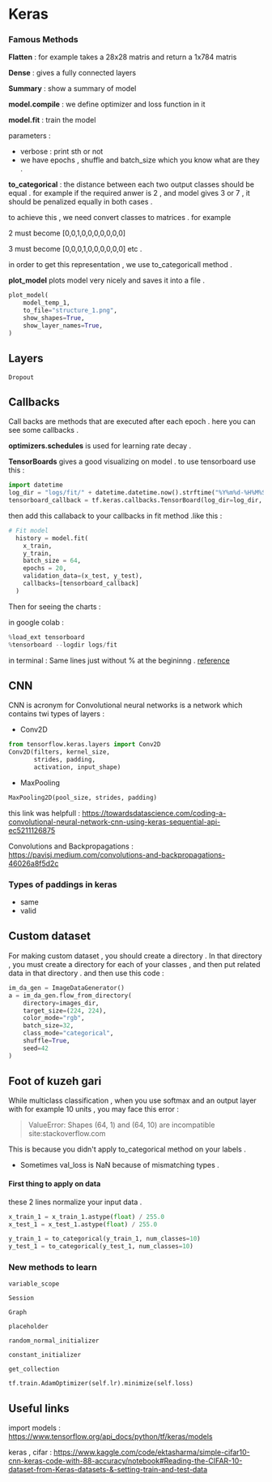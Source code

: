 # Keras 

### Famous Methods

**Flatten** : for example takes a 28x28 matris and return a 1x784 matris

**Dense** : gives a fully connected layers

**Summary** : show a summary of model 

**model.compile** : we define optimizer and loss function in it

**model.fit** : train the model 

parameters : 
* verbose : print sth or not 
* we have epochs , shuffle and batch_size which you know what are they . 


**to_categorical** : the distance between each two output classes should be equal . for example if the required anwer is 2 , and model gives 3 or 7 , it should be penalized equally in both cases . 

to achieve this , we need convert classes to matrices . for example 

2 must become [0,0,1,0,0,0,0,0,0,0]

3 must become [0,0,0,1,0,0,0,0,0,0]
etc .

in order to get this representation , we use to_categoricall method . 

**plot_model** plots model very nicely and saves it into a file . 
```python
plot_model(
    model_temp_1,
    to_file="structure_1.png",
    show_shapes=True,
    show_layer_names=True,
)
```

## Layers
`Dropout` 

## Callbacks 
Call backs are methods that are executed after each epoch . here you can see some callbacks . 

**optimizers.schedules** is used for learning rate decay . 

**TensorBoards** gives a good visualizing on model . to use tensorboard use this :
```python
import datetime
log_dir = "logs/fit/" + datetime.datetime.now().strftime("%Y%m%d-%H%M%S")
tensorboard_callback = tf.keras.callbacks.TensorBoard(log_dir=log_dir, histogram_freq=1)
```

then add this callaback to your callbacks in fit method .like this : 
```python
# Fit model
  history = model.fit(
    x_train, 
    y_train, 
    batch_size = 64, 
    epochs = 20,
    validation_data=(x_test, y_test),
    callbacks=[tensorboard_callback]
  )
```

Then for seeing the charts : 

in google colab : 
```python
%load_ext tensorboard
%tensorboard --logdir logs/fit
```

in terminal : Same lines just without % at the begininng . 
[reference](https://www.tensorflow.org/tensorboard/get_started)

## CNN

CNN is acronym for Convolutional neural networks is a network which contains twi types of layers : 
* Conv2D 
```python
from tensorflow.keras.layers import Conv2D
Conv2D(filters, kernel_size,
       strides, padding,
       activation, input_shape)
```

* MaxPooling 
```python
MaxPooling2D(pool_size, strides, padding)
```

this link was helpfull : https://towardsdatascience.com/coding-a-convolutional-neural-network-cnn-using-keras-sequential-api-ec5211126875

Convolutions and Backpropagations : https://pavisj.medium.com/convolutions-and-backpropagations-46026a8f5d2c

### Types of paddings in keras 
* same
* valid

## Custom dataset

For making custom dataset , you should create a directory . In that directory , you must create a directory for each of your classes , and then put related data in that directory . and then use this code : 
```python
im_da_gen = ImageDataGenerator()
a = im_da_gen.flow_from_directory(
    directory=images_dir,
    target_size=(224, 224),
    color_mode="rgb",
    batch_size=32,
    class_mode="categorical",
    shuffle=True,
    seed=42
)
```

## Foot of kuzeh gari

While multiclass classification , when you use softmax and an output layer with for example 10 units , you may face this error : 

> ValueError: Shapes (64, 1) and (64, 10) are incompatible site:stackoverflow.com

This is because you didn't apply to_categorical method on your labels  . 

* Sometimes val_loss is NaN because of mismatching types . 

#### First thing to apply on data 

these 2 lines normalize your input data . 

```python
x_train_1 = x_train_1.astype(float) / 255.0
x_test_1 = x_test_1.astype(float) / 255.0

y_train_1 = to_categorical(y_train_1, num_classes=10)
y_test_1 = to_categorical(y_test_1, num_classes=10)
```

### New methods to learn

`variable_scope`

`Session`

`Graph`

`placeholder`

`random_normal_initializer`

`constant_initializer`

`get_collection`

`tf.train.AdamOptimizer(self.lr).minimize(self.loss)`

## Useful links 
import models : https://www.tensorflow.org/api_docs/python/tf/keras/models

keras , cifar : https://www.kaggle.com/code/ektasharma/simple-cifar10-cnn-keras-code-with-88-accuracy/notebook#Reading-the-CIFAR-10-dataset-from-Keras-datasets-&-setting-train-and-test-data
